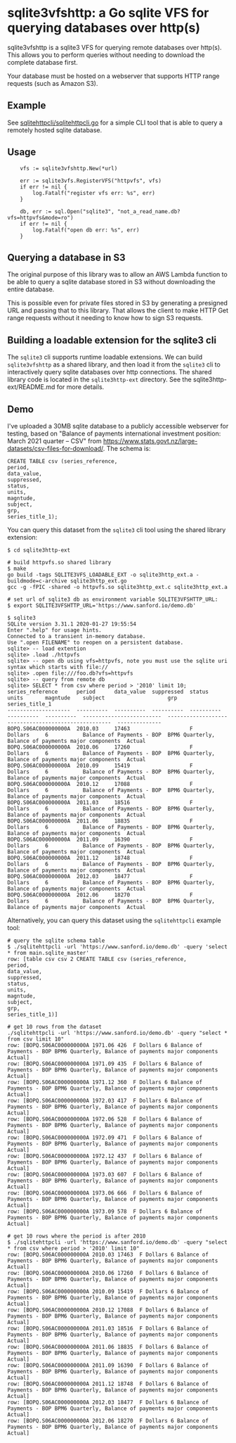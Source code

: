 # sqlite3vfshttp: a Go sqlite VFS for querying databases over http(s)

sqlite3vfshttp is a sqlite3 VFS for querying remote databases over http(s).
This allows you to perform queries without needing to download the complete database
first.

Your database must be hosted on a webserver that supports HTTP range requests (such as Amazon S3).

## Example

See [sqlitehttpcli/sqlitehttpcli.go](sqlitehttpcli/sqlitehttpcli.go) for a simple CLI
tool that is able to query a remotely hosted sqlite database.

## Usage


```
	vfs := sqlite3vfshttp.New(*url)

	err := sqlite3vfs.RegisterVFS("httpvfs", vfs)
	if err != nil {
		log.Fatalf("register vfs err: %s", err)
	}

	db, err := sql.Open("sqlite3", "not_a_read_name.db?vfs=httpvfs&mode=ro")
	if err != nil {
		log.Fatalf("open db err: %s", err)
	}
```

## Querying a database in S3

The original purpose of this library was to allow an AWS Lambda function to be able to query a sqlite database stored in S3 without downloading the entire database.

This is possible even for private files stored in S3 by generating a presigned URL and passing that to this library. That allows the client to make HTTP Get range requests without it needing to know how to sign S3 requests.

## Building a loadable extension for the sqlite3 cli

The `sqlite3` cli supports runtime loadable extensions. We can build `sqlite3vfshttp` as a shared library, and then load it from the `sqlite3` cli to interactively query sqlite databases over http connections. The shared library code is located in the `sqlite3http-ext` directory. See the sqlite3http-ext/README.md for more details.

## Demo

I've uploaded a 30MB sqlite database to a publicly accessible webserver for testing, based on "Balance of payments international investment position: March 2021 quarter – CSV" from https://www.stats.govt.nz/large-datasets/csv-files-for-download/. The schema is:

```
CREATE TABLE csv (series_reference,
period,
data_value,
suppressed,
status,
units,
magntude,
subject,
grp,
series_title_1);

```

You can query this dataset from the `sqlite3` cli tool using the shared library extension:
```
$ cd sqlite3http-ext

# build httpvfs.so shared library
$ make
go build -tags SQLITE3VFS_LOADABLE_EXT -o sqlite3http_ext.a -buildmode=c-archive sqlite3http_ext.go
gcc -g -fPIC -shared -o httpvfs.so sqlite3http_ext.c sqlite3http_ext.a

# set url of sqlite3 db as environment variable SQLITE3VFSHTTP_URL:
$ export SQLITE3VFSHTTP_URL='https://www.sanford.io/demo.db'

$ sqlite3
SQLite version 3.31.1 2020-01-27 19:55:54
Enter ".help" for usage hints.
Connected to a transient in-memory database.
Use ".open FILENAME" to reopen on a persistent database.
sqlite> -- load extention
sqlite> .load ./httpvfs
sqlite> -- open db using vfs=httpvfs, note you must use the sqlite uri syntax which starts with file://
sqlite> .open file:///foo.db?vfs=httpvfs
sqlite> -- query from remote db
sqlite> SELECT * from csv where period > '2010' limit 10;
series_reference      period      data_value  suppressed  status      units       magntude    subject                    grp                                                   series_title_1
--------------------  ----------  ----------  ----------  ----------  ----------  ----------  -------------------------  ----------------------------------------------------  --------------
BOPQ.S06AC000000000A  2010.03     17463                   F           Dollars     6           Balance of Payments - BOP  BPM6 Quarterly, Balance of payments major components  Actual
BOPQ.S06AC000000000A  2010.06     17260                   F           Dollars     6           Balance of Payments - BOP  BPM6 Quarterly, Balance of payments major components  Actual
BOPQ.S06AC000000000A  2010.09     15419                   F           Dollars     6           Balance of Payments - BOP  BPM6 Quarterly, Balance of payments major components  Actual
BOPQ.S06AC000000000A  2010.12     17088                   F           Dollars     6           Balance of Payments - BOP  BPM6 Quarterly, Balance of payments major components  Actual
BOPQ.S06AC000000000A  2011.03     18516                   F           Dollars     6           Balance of Payments - BOP  BPM6 Quarterly, Balance of payments major components  Actual
BOPQ.S06AC000000000A  2011.06     18835                   F           Dollars     6           Balance of Payments - BOP  BPM6 Quarterly, Balance of payments major components  Actual
BOPQ.S06AC000000000A  2011.09     16390                   F           Dollars     6           Balance of Payments - BOP  BPM6 Quarterly, Balance of payments major components  Actual
BOPQ.S06AC000000000A  2011.12     18748                   F           Dollars     6           Balance of Payments - BOP  BPM6 Quarterly, Balance of payments major components  Actual
BOPQ.S06AC000000000A  2012.03     18477                   F           Dollars     6           Balance of Payments - BOP  BPM6 Quarterly, Balance of payments major components  Actual
BOPQ.S06AC000000000A  2012.06     18270                   F           Dollars     6           Balance of Payments - BOP  BPM6 Quarterly, Balance of payments major components  Actual
```

Alternatively, you can query this dataset using the `sqlitehttpcli` example tool:

```
# query the sqlite schema table
$ ./sqlitehttpcli -url 'https://www.sanford.io/demo.db' -query 'select * from main.sqlite_master'
row: [table csv csv 2 CREATE TABLE csv (series_reference,
period,
data_value,
suppressed,
status,
units,
magntude,
subject,
grp,
series_title_1)]

# get 10 rows from the dataset
./sqlitehttpcli -url 'https://www.sanford.io/demo.db' -query "select * from csv limit 10"
row: [BOPQ.S06AC000000000A 1971.06 426  F Dollars 6 Balance of Payments - BOP BPM6 Quarterly, Balance of payments major components Actual]
row: [BOPQ.S06AC000000000A 1971.09 435  F Dollars 6 Balance of Payments - BOP BPM6 Quarterly, Balance of payments major components Actual]
row: [BOPQ.S06AC000000000A 1971.12 360  F Dollars 6 Balance of Payments - BOP BPM6 Quarterly, Balance of payments major components Actual]
row: [BOPQ.S06AC000000000A 1972.03 417  F Dollars 6 Balance of Payments - BOP BPM6 Quarterly, Balance of payments major components Actual]
row: [BOPQ.S06AC000000000A 1972.06 528  F Dollars 6 Balance of Payments - BOP BPM6 Quarterly, Balance of payments major components Actual]
row: [BOPQ.S06AC000000000A 1972.09 471  F Dollars 6 Balance of Payments - BOP BPM6 Quarterly, Balance of payments major components Actual]
row: [BOPQ.S06AC000000000A 1972.12 437  F Dollars 6 Balance of Payments - BOP BPM6 Quarterly, Balance of payments major components Actual]
row: [BOPQ.S06AC000000000A 1973.03 607  F Dollars 6 Balance of Payments - BOP BPM6 Quarterly, Balance of payments major components Actual]
row: [BOPQ.S06AC000000000A 1973.06 666  F Dollars 6 Balance of Payments - BOP BPM6 Quarterly, Balance of payments major components Actual]
row: [BOPQ.S06AC000000000A 1973.09 578  F Dollars 6 Balance of Payments - BOP BPM6 Quarterly, Balance of payments major components Actual]

# get 10 rows where the period is after 2010
$ ./sqlitehttpcli -url 'https://www.sanford.io/demo.db' -query "select * from csv where period > '2010' limit 10"
row: [BOPQ.S06AC000000000A 2010.03 17463  F Dollars 6 Balance of Payments - BOP BPM6 Quarterly, Balance of payments major components Actual]
row: [BOPQ.S06AC000000000A 2010.06 17260  F Dollars 6 Balance of Payments - BOP BPM6 Quarterly, Balance of payments major components Actual]
row: [BOPQ.S06AC000000000A 2010.09 15419  F Dollars 6 Balance of Payments - BOP BPM6 Quarterly, Balance of payments major components Actual]
row: [BOPQ.S06AC000000000A 2010.12 17088  F Dollars 6 Balance of Payments - BOP BPM6 Quarterly, Balance of payments major components Actual]
row: [BOPQ.S06AC000000000A 2011.03 18516  F Dollars 6 Balance of Payments - BOP BPM6 Quarterly, Balance of payments major components Actual]
row: [BOPQ.S06AC000000000A 2011.06 18835  F Dollars 6 Balance of Payments - BOP BPM6 Quarterly, Balance of payments major components Actual]
row: [BOPQ.S06AC000000000A 2011.09 16390  F Dollars 6 Balance of Payments - BOP BPM6 Quarterly, Balance of payments major components Actual]
row: [BOPQ.S06AC000000000A 2011.12 18748  F Dollars 6 Balance of Payments - BOP BPM6 Quarterly, Balance of payments major components Actual]
row: [BOPQ.S06AC000000000A 2012.03 18477  F Dollars 6 Balance of Payments - BOP BPM6 Quarterly, Balance of payments major components Actual]
row: [BOPQ.S06AC000000000A 2012.06 18270  F Dollars 6 Balance of Payments - BOP BPM6 Quarterly, Balance of payments major components Actual]

```
